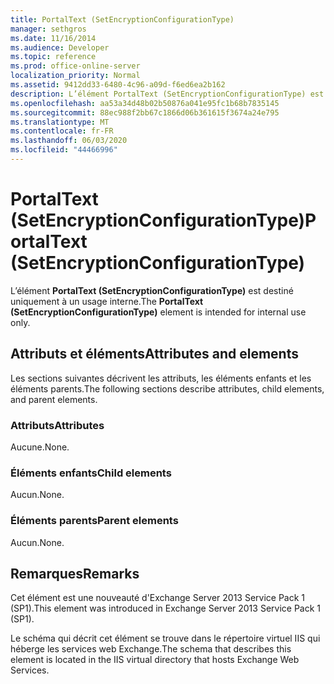 ```yaml
---
title: PortalText (SetEncryptionConfigurationType)
manager: sethgros
ms.date: 11/16/2014
ms.audience: Developer
ms.topic: reference
ms.prod: office-online-server
localization_priority: Normal
ms.assetid: 9412dd33-6480-4c96-a09d-f6ed6ea2b162
description: L’élément PortalText (SetEncryptionConfigurationType) est destiné uniquement à un usage interne.
ms.openlocfilehash: aa53a34d48b02b50876a041e95fc1b68b7835145
ms.sourcegitcommit: 88ec988f2bb67c1866d06b361615f3674a24e795
ms.translationtype: MT
ms.contentlocale: fr-FR
ms.lasthandoff: 06/03/2020
ms.locfileid: "44466996"
---
```

# <a name="portaltext-setencryptionconfigurationtype"></a><span data-ttu-id="45de7-103">PortalText (SetEncryptionConfigurationType)</span><span class="sxs-lookup"><span data-stu-id="45de7-103">PortalText (SetEncryptionConfigurationType)</span></span>

<span data-ttu-id="45de7-104">L’élément **PortalText (SetEncryptionConfigurationType)** est destiné uniquement à un usage interne.</span><span class="sxs-lookup"><span data-stu-id="45de7-104">The **PortalText (SetEncryptionConfigurationType)** element is intended for internal use only.</span></span> 

## <a name="attributes-and-elements"></a><span data-ttu-id="45de7-105">Attributs et éléments</span><span class="sxs-lookup"><span data-stu-id="45de7-105">Attributes and elements</span></span>

<span data-ttu-id="45de7-106">Les sections suivantes décrivent les attributs, les éléments enfants et les éléments parents.</span><span class="sxs-lookup"><span data-stu-id="45de7-106">The following sections describe attributes, child elements, and parent elements.</span></span>
  
### <a name="attributes"></a><span data-ttu-id="45de7-107">Attributs</span><span class="sxs-lookup"><span data-stu-id="45de7-107">Attributes</span></span>

<span data-ttu-id="45de7-108">Aucune.</span><span class="sxs-lookup"><span data-stu-id="45de7-108">None.</span></span>
  
### <a name="child-elements"></a><span data-ttu-id="45de7-109">Éléments enfants</span><span class="sxs-lookup"><span data-stu-id="45de7-109">Child elements</span></span>

<span data-ttu-id="45de7-110">Aucun.</span><span class="sxs-lookup"><span data-stu-id="45de7-110">None.</span></span>
  
### <a name="parent-elements"></a><span data-ttu-id="45de7-111">Éléments parents</span><span class="sxs-lookup"><span data-stu-id="45de7-111">Parent elements</span></span>

<span data-ttu-id="45de7-112">Aucun.</span><span class="sxs-lookup"><span data-stu-id="45de7-112">None.</span></span>
  
## <a name="remarks"></a><span data-ttu-id="45de7-113">Remarques</span><span class="sxs-lookup"><span data-stu-id="45de7-113">Remarks</span></span>

<span data-ttu-id="45de7-114">Cet élément est une nouveauté d'Exchange Server 2013 Service Pack 1 (SP1).</span><span class="sxs-lookup"><span data-stu-id="45de7-114">This element was introduced in Exchange Server 2013 Service Pack 1 (SP1).</span></span>
  
<span data-ttu-id="45de7-115">Le schéma qui décrit cet élément se trouve dans le répertoire virtuel IIS qui héberge les services web Exchange.</span><span class="sxs-lookup"><span data-stu-id="45de7-115">The schema that describes this element is located in the IIS virtual directory that hosts Exchange Web Services.</span></span>
  

